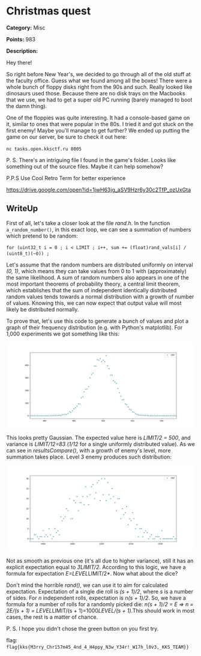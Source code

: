 # Christmas quest


**Category:** Misc

**Points:** 983

**Description:**

Hey there!

So right before New Year's, we decided to go through all of the old stuff at the faculty office. Guess what we found among all the boxes! There were a whole bunch of floppy disks right from the 90s and such. Really looked like dinosaurs used those. Because there are no disk trays on the Macbooks that we use, we had to get a super old PC running (barely managed to boot the damn thing).

One of the floppies was quite interesting. It had a console-based game on it, similar to ones that were popular in the 80s. I tried it and got stuck on the first enemy! Maybe you'll manage to get further? We ended up putting the game on our server, be sure to check it out here:

`nc tasks.open.kksctf.ru 8005`

P. S. There's an intriguing file I found in the game's folder. Looks like something out of the source files. Maybe it can help somehow?

P.P.S Use Cool Retro Term for better experience

https://drive.google.com/open?id=1jwH63jg_aSV9Hzr6y30c2TfP_ozUxGta

## WriteUp 
First of all, let's take a closer look at the file *rand.h*. In the function `a_random_number()`, in this exact loop, we can see a summation of numbers which pretend to be random:

    for (uint32_t i = 0 ; i < LIMIT ; i++, sum += (float)rand_vals[i] / (uint8_t)(~0)) ;

Let's assume that the random numbers are distributed uniformly on interval *(0, 1)*, which means they can take values from 0 to 1 with (approximately) the same likelihood. A sum of random numbers also appears in one of the most important theorems of probability theory, a central limit theorem, which establishes that the sum of independent identically distributed random values tends towards a normal distribution with a growth of number of values. Knowing this, we can now expect that output value will most likely be distributed normally.

To prove that, let's use this code to generate a bunch of values and plot a graph of their frequency distribution (e.g. with Python's matplotlib). For 1,000 experiments we got something like this:

![plot1](plot1.jpg)

This looks pretty Gaussian. The expected value here is *LIMIT/2 = 500*, and variance is *LIMIT/12=83* (*1/12* for a single uniformly distributed value). As we can see in *resultsCompare()*, with a growth of enemy's level, more summation takes place. Level 3 enemy produces such distribution:

![plot2](plot2.jpg)

Not as smooth as previous one (it's all due to higher variance), still it has an explicit expectation equal to *3LIMIT/2*. According to this logic, we have a formula for expectation *E=LEVEL*LIMIT/2*. Now what about the dice?

Don't mind the horrible *rand()*, we can use it to aim for calculated expectation. Expectation of a single die roll is *(s + 1)/2*, where *s* is a number of sides. For *n* independent rolls, expectation is *n(s + 1)/2*. So, we have a formula for a number of rolls for a randomly picked die: *n(s + 1)/2 = E* *=>* *n = 2E/(s + 1) = LEVEL*LIMIT/(s + 1)=1000*LEVEL/(s + 1)*.This should work in most cases, the rest is a matter of chance.

P. S. I hope you didn't chose the green button on you first try.

flag: `flag{kks{M3rry_Chr157m45_4nd_4_H4ppy_N3w_Y34r!_W17h_l0v3,_KKS_TEAM}}`
